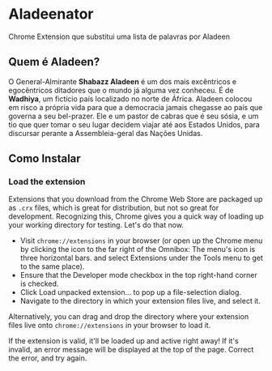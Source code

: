 # Aladeenator
Chrome Extension que substitui uma lista de palavras por Aladeen  


## Quem é Aladeen?
O General-Almirante **Shabazz Aladeen** é um dos mais excêntricos e egocêntricos ditadores que o mundo já alguma vez conheceu. É de **Wadhiya**, um fictício país localizado no norte de África. Aladeen colocou em risco a própria vida para que a democracia jamais chegasse ao país que governa a seu bel-prazer. Ele e um pastor de cabras que é seu sósia, e um tio que quer tomar o seu lugar decidem viajar até aos Estados Unidos, para discursar perante a Assembleia-geral das Nações Unidas.


## Como Instalar
### Load the extension  
Extensions that you download from the Chrome Web Store are packaged up as `.crx` files, which is great for distribution, but not so great for development. Recognizing this, Chrome gives you a quick way of loading up your working directory for testing. Let's do that now.

* Visit `chrome://extensions` in your browser (or open up the Chrome menu by clicking the icon to the far right of the Omnibox:  The menu's icon is three horizontal bars. and select Extensions under the Tools menu to get to the same place).
* Ensure that the Developer mode checkbox in the top right-hand corner is checked.
* Click Load unpacked extension… to pop up a file-selection dialog.
* Navigate to the directory in which your extension files live, and select it.

Alternatively, you can drag and drop the directory where your extension files live onto `chrome://extensions` in your browser to load it.

If the extension is valid, it'll be loaded up and active right away! If it's invalid, an error message will be displayed at the top of the page. Correct the error, and try again.